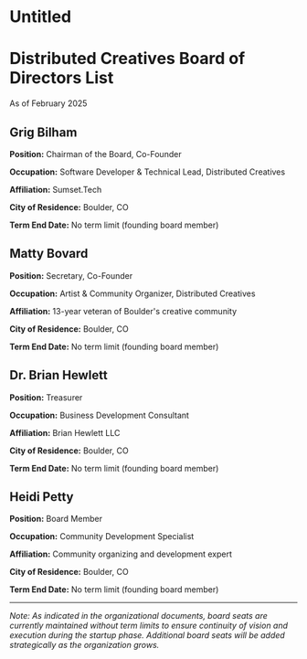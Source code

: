 # Untitled

# Distributed Creatives Board of Directors List

As of February 2025

## Grig Bilham

**Position:** Chairman of the Board, Co-Founder

**Occupation:** Software Developer & Technical Lead, Distributed Creatives

**Affiliation:** Sumset.Tech

**City of Residence:** Boulder, CO

**Term End Date:** No term limit (founding board member)

## Matty Bovard

**Position:** Secretary, Co-Founder

**Occupation:** Artist & Community Organizer, Distributed Creatives

**Affiliation:** 13-year veteran of Boulder's creative community

**City of Residence:** Boulder, CO

**Term End Date:** No term limit (founding board member)

## Dr. Brian Hewlett

**Position:** Treasurer

**Occupation:** Business Development Consultant

**Affiliation:** Brian Hewlett LLC

**City of Residence:** Boulder, CO

**Term End Date:** No term limit (founding board member)

## Heidi Petty

**Position:** Board Member

**Occupation:** Community Development Specialist

**Affiliation:** Community organizing and development expert

**City of Residence:** Boulder, CO

**Term End Date:** No term limit (founding board member)

---

*Note: As indicated in the organizational documents, board seats are currently maintained without term limits to ensure continuity of vision and execution during the startup phase. Additional board seats will be added strategically as the organization grows.*
